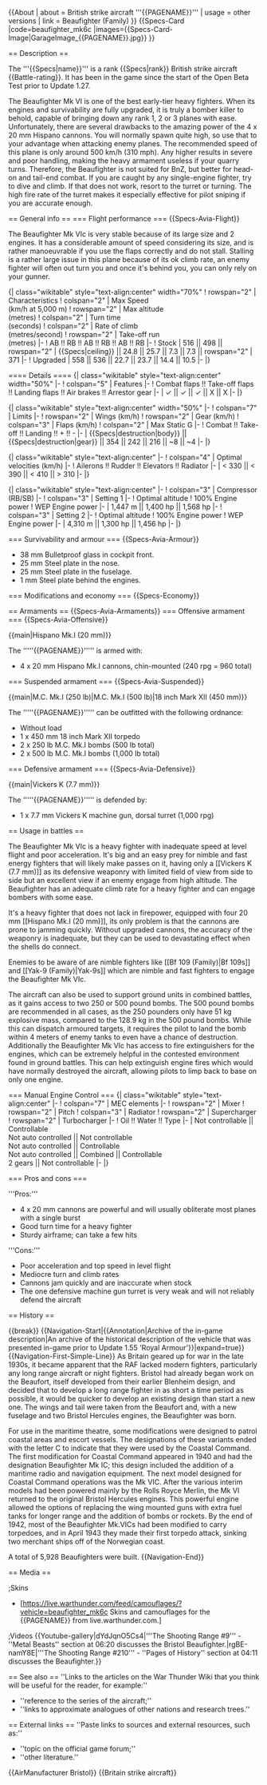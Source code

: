 {{About
| about = British strike aircraft '''{{PAGENAME}}'''
| usage = other versions
| link = Beaufighter (Family)
}}
{{Specs-Card
|code=beaufighter_mk6c
|images={{Specs-Card-Image|GarageImage_{{PAGENAME}}.jpg}}
}}

== Description ==
<!-- ''In the description, the first part should be about the history of and the creation and combat usage of the aircraft, as well as its key features. In the second part, tell the reader about the aircraft in the game. Insert a screenshot of the vehicle, so that if the novice player does not remember the vehicle by name, he will immediately understand what kind of vehicle the article is talking about.'' -->
The '''{{Specs|name}}''' is a rank {{Specs|rank}} British strike aircraft {{Battle-rating}}. It has been in the game since the start of the Open Beta Test prior to Update 1.27.

The Beaufighter Mk VI is one of the best early-tier heavy fighters. When its engines and survivability are fully upgraded, it is truly a bomber killer to behold, capable of bringing down any rank 1, 2 or 3 planes with ease. Unfortunately, there are several drawbacks to the amazing power of the 4 x 20 mm Hispano cannons. You will normally spawn quite high, so use that to your advantage when attacking enemy planes. The recommended speed of this plane is only around 500 km/h (310 mph). Any higher results in severe and poor handling, making the heavy armament useless if your quarry turns. Therefore, the Beaufighter is not suited for BnZ, but better for head-on and tail-end combat. If you are caught by any single-engine fighter, try to dive and climb. If that does not work, resort to the turret or turning. The high fire rate of the turret makes it especially effective for pilot sniping if you are accurate enough.

== General info ==
=== Flight performance ===
{{Specs-Avia-Flight}}
<!-- ''Describe how the aircraft behaves in the air. Speed, manoeuvrability, acceleration and allowable loads - these are the most important characteristics of the vehicle.'' -->
The Beaufighter Mk VIc is very stable because of its large size and 2 engines. It has a considerable amount of speed considering its size, and is rather manoeuvrable if you use the flaps correctly and do not stall. Stalling is a rather large issue in this plane because of its ok climb rate, an enemy fighter will often out turn you and once it's behind you, you can only rely on your gunner.

{| class="wikitable" style="text-align:center" width="70%"
! rowspan="2" | Characteristics
! colspan="2" | Max Speed<br>(km/h at 5,000 m)
! rowspan="2" | Max altitude<br>(metres)
! colspan="2" | Turn time<br>(seconds)
! colspan="2" | Rate of climb<br>(metres/second)
! rowspan="2" | Take-off run<br>(metres)
|-
! AB !! RB !! AB !! RB !! AB !! RB
|-
! Stock
| 516 || 498 || rowspan="2" | {{Specs|ceiling}} || 24.8 || 25.7 || 7.3 || 7.3 || rowspan="2" | 371
|-
! Upgraded
| 558 || 536 || 22.7 || 23.7 || 14.4 || 10.5
|-
|}

==== Details ====
{| class="wikitable" style="text-align:center" width="50%"
|-
! colspan="5" | Features
|-
! Combat flaps !! Take-off flaps !! Landing flaps !! Air brakes !! Arrestor gear
|-
| ✓ || ✓ || ✓ || X || X     <!-- ✓ -->
|-
|}

{| class="wikitable" style="text-align:center" width="50%"
|-
! colspan="7" | Limits
|-
! rowspan="2" | Wings (km/h)
! rowspan="2" | Gear (km/h)
! colspan="3" | Flaps (km/h)
! colspan="2" | Max Static G
|-
! Combat !! Take-off !! Landing !! + !! -
|-
| {{Specs|destruction|body}} || {{Specs|destruction|gear}} || 354 || 242 || 216 || ~8 || ~4
|-
|}

{| class="wikitable" style="text-align:center"
|-
! colspan="4" | Optimal velocities (km/h)
|-
! Ailerons !! Rudder !! Elevators !! Radiator
|-
| < 330 || < 390 || < 410 || > 310
|-
|}

{| class="wikitable" style="text-align:center"
|-
! colspan="3" | Compressor (RB/SB)
|-
! colspan="3" | Setting 1
|-
! Optimal altitude
! 100% Engine power
! WEP Engine power
|-
| 1,447 m || 1,400 hp || 1,568 hp
|-
! colspan="3" | Setting 2
|-
! Optimal altitude
! 100% Engine power
! WEP Engine power
|-
| 4,310 m || 1,300 hp || 1,456 hp
|-
|}

=== Survivability and armour ===
{{Specs-Avia-Armour}}
<!-- ''Examine the survivability of the aircraft. Note how vulnerable the structure is and how secure the pilot is, whether the fuel tanks are armoured, etc. Describe the armour, if there is any, and also mention the vulnerability of other critical aircraft systems.'' -->

* 38 mm Bulletproof glass in cockpit front.
* 25 mm Steel plate in the nose.
* 25 mm Steel plate in the fuselage.
* 1 mm Steel plate behind the engines.

=== Modifications and economy ===
{{Specs-Economy}}

== Armaments ==
{{Specs-Avia-Armaments}}
=== Offensive armament ===
{{Specs-Avia-Offensive}}
<!-- ''Describe the offensive armament of the aircraft, if any. Describe how effective the cannons and machine guns are in a battle, and also what belts or drums are better to use. If there is no offensive weaponry, delete this subsection.'' -->
{{main|Hispano Mk.I (20 mm)}}

The '''''{{PAGENAME}}''''' is armed with:

* 4 x 20 mm Hispano Mk.I cannons, chin-mounted (240 rpg = 960 total)

=== Suspended armament ===
{{Specs-Avia-Suspended}}
<!-- ''Describe the aircraft's suspended armament: additional cannons under the wings, bombs, rockets and torpedoes. This section is especially important for bombers and attackers. If there is no suspended weaponry remove this subsection.'' -->
{{main|M.C. Mk.I (250 lb)|M.C. Mk.I (500 lb)|18 inch Mark XII (450 mm)}}

The '''''{{PAGENAME}}''''' can be outfitted with the following ordnance:

* Without load
* 1 x 450 mm 18 inch Mark XII torpedo
* 2 x 250 lb M.C. Mk.I bombs (500 lb total)
* 2 x 500 lb M.C. Mk.I bombs (1,000 lb total)

=== Defensive armament ===
{{Specs-Avia-Defensive}}
<!-- ''Defensive armament with turret machine guns or cannons, crewed by gunners. Examine the number of gunners and what belts or drums are better to use. If defensive weaponry is not available, remove this subsection.'' -->
{{main|Vickers K (7.7 mm)}}

The '''''{{PAGENAME}}''''' is defended by:

* 1 x 7.7 mm Vickers K machine gun, dorsal turret (1,000 rpg)

== Usage in battles ==
<!-- ''Describe the tactics of playing in the aircraft, the features of using aircraft in a team and advice on tactics. Refrain from creating a "guide" - do not impose a single point of view, but instead, give the reader food for thought. Examine the most dangerous enemies and give recommendations on fighting them. If necessary, note the specifics of the game in different modes (AB, RB, SB).'' -->

The Beaufighter Mk VIc is a heavy fighter with inadequate speed at level flight and poor acceleration. It's big and an easy prey for nimble and fast energy fighters that will likely make passes on it, having only a [[Vickers K (7.7 mm)]] as its defensive weaponry with limited field of view from side to side but an excellent view if an enemy engage from high altitude. The Beaufighter has an adequate climb rate for a heavy fighter and can engage bombers with some ease.

It's a heavy fighter that does not lack in firepower, equipped with four 20 mm [[Hispano Mk.I (20 mm)]], its only problem is that the cannons are prone to jamming quickly. Without upgraded cannons, the accuracy of the weaponry is inadequate, but they can be used to devastating effect when the shells do connect.

Enemies to be aware of are nimble fighters like [[Bf 109 (Family)|Bf 109s]] and [[Yak-9 (Family)|Yak-9s]] which are nimble and fast fighters to engage the Beaufighter Mk VIc.

The aircraft can also be used to support ground units in combined battles, as it gains access to two 250 or 500 pound bombs. The 500 pound bombs are recommended in all cases, as the 250 pounders only have 51 kg explosive mass, compared to the 128.9 kg in the 500 pound bombs. While this can dispatch armoured targets, it requires the pilot to land the bomb within 4 meters of enemy tanks to even have a chance of destruction. Additionally the Beaufighter Mk VIc has access to fire extinguishers for the engines, which can be extremely helpful in the contested environment found in ground battles. This can help extinguish engine fires which would have normally destroyed the aircraft, allowing pilots to limp back to base on only one engine.

=== Manual Engine Control ===
{| class="wikitable" style="text-align:center"
|-
! colspan="7" | MEC elements
|-
! rowspan="2" | Mixer
! rowspan="2" | Pitch
! colspan="3" | Radiator
! rowspan="2" | Supercharger
! rowspan="2" | Turbocharger
|-
! Oil !! Water !! Type
|-
| Not controllable || Controllable<br>Not auto controlled || Not controllable<br>Not auto controlled || Controllable<br>Not auto controlled || Combined || Controllable<br>2 gears || Not controllable
|-
|}

=== Pros and cons ===
<!-- ''Summarise and briefly evaluate the vehicle in terms of its characteristics and combat effectiveness. Mark its pros and cons in the bulleted list. Try not to use more than 6 points for each of the characteristics. Avoid using categorical definitions such as "bad", "good" and the like - use substitutions with softer forms such as "inadequate" and "effective".'' -->

'''Pros:'''

* 4 x 20 mm cannons are powerful and will usually obliterate most planes with a single burst
* Good turn time for a heavy fighter
* Sturdy airframe; can take a few hits

'''Cons:'''

* Poor acceleration and top speed in level flight
* Mediocre turn and climb rates
* Cannons jam quickly and are inaccurate when stock
* The one defensive machine gun turret is very weak and will not reliably defend the aircraft

== History ==
<!-- ''Describe the history of the creation and combat usage of the aircraft in more detail than in the introduction. If the historical reference turns out to be too long, take it to a separate article, taking a link to the article about the vehicle and adding a block "/History" (example: <nowiki>https://wiki.warthunder.com/(Vehicle-name)/History</nowiki>) and add a link to it here using the <code>main</code> template. Be sure to reference text and sources by using <code><nowiki><ref></ref></nowiki></code>, as well as adding them at the end of the article with <code><nowiki><references /></nowiki></code>. This section may also include the vehicle's dev blog entry (if applicable) and the in-game encyclopedia description (under <code><nowiki>=== In-game description ===</nowiki></code>, also if applicable).'' -->

{{break}}
{{Navigation-Start|{{Annotation|Archive of the in-game description|An archive of the historical description of the vehicle that was presented in-game prior to Update 1.55 'Royal Armour'}}|expand=true}}
{{Navigation-First-Simple-Line}}
As Britain geared up for war in the late 1930s, it became apparent that the RAF lacked modern fighters, particularly any long range aircraft or night fighters. Bristol had already began work on the Beaufort, itself developed from their earlier Blenheim design, and decided that to develop a long range fighter in as short a time period as possible, it would be quicker to develop an existing design than start a new one. The wings and tail were taken from the Beaufort and, with a new fuselage and two Bristol Hercules engines, the Beaufighter was born.

For use in the maritime theatre, some modifications were designed to patrol coastal areas and escort vessels. The designations of these variants ended with the letter C to indicate that they were used by the Coastal Command. The first modification for Coastal Command appeared in 1940 and had the designation Beaufighter Mk IC; this design included the addition of a maritime radio and navigation equipment. The next model designed for Coastal Command operations was the Mk VIC. After the various interim models had been powered mainly by the Rolls Royce Merlin, the Mk VI returned to the original Bristol Hercules engines. This powerful engine allowed the options of replacing the wing mounted guns with extra fuel tanks for longer range and the addition of bombs or rockets. By the end of 1942, most of the Beaufighter Mk.VICs had been modified to carry torpedoes, and in April 1943 they made their first torpedo attack, sinking two merchant ships off of the Norwegian coast.

A total of 5,928 Beaufighters were built.
{{Navigation-End}}

== Media ==
<!-- ''Excellent additions to the article would be video guides, screenshots from the game, and photos.'' -->

;Skins
* [https://live.warthunder.com/feed/camouflages/?vehicle=beaufighter_mk6c Skins and camouflages for the {{PAGENAME}} from live.warthunder.com.]

;Videos
{{Youtube-gallery|dYdJqnO5Cs4|'''The Shooting Range #9''' - ''Metal Beasts'' section at 06:20 discusses the Bristol Beaufighter.|rgBE-namY8E|'''The Shooting Range #210''' - ''Pages of History'' section at 04:11 discusses the Beaufighter.}}

== See also ==
''Links to the articles on the War Thunder Wiki that you think will be useful for the reader, for example:''
* ''reference to the series of the aircraft;''
* ''links to approximate analogues of other nations and research trees.''

== External links ==
''Paste links to sources and external resources, such as:''
* ''topic on the official game forum;''
* ''other literature.''

{{AirManufacturer Bristol}}
{{Britain strike aircraft}}